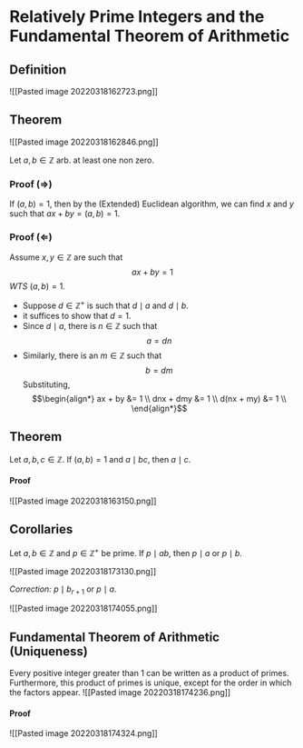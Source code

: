 # Relatively Prime Integers and the Fundamental Theorem of Arithmetic
## Definition
![[Pasted image 20220318162723.png]]

## Theorem
![[Pasted image 20220318162846.png]]

Let $a, b \in \mathbb Z$ arb. at least one non zero.
### Proof ($\Rightarrow$)
If $(a, b) = 1$, then by the (Extended) Euclidean algorithm, we can find $x$ and $y$ such that $ax + by = (a, b) = 1$.

### Proof ($\Leftarrow$)
Assume $x, y \in \mathbb Z$ are such that
$$ax + by = 1$$
*WTS* $(a, b) = 1$.
- Suppose $d \in \mathbb Z^+$ is such that $d \mid a$ and $d \mid b$.
- it suffices to show that $d = 1$.
- Since $d \mid a$, there is $n \in \mathbb Z$ such that 
  $$a = dn$$
- Similarly, there is an $m \in \mathbb Z$ such that
  $$b = dm$$
Substituting,
$$\begin{align*}
	ax + by &= 1 \\
	dnx + dmy &= 1 \\
	d(nx + my) &= 1 \\
\end{align*}$$

## Theorem
Let $a, b, c \in \mathbb Z$. If $(a, b) = 1$ and $a \mid bc$, then $a \mid c$.

#### Proof
![[Pasted image 20220318163150.png]]

## Corollaries
Let $a, b \in \mathbb Z$ and $p \in \mathbb Z^+$ be prime. If $p \mid ab$, then $p \mid a$ or $p \mid b$.

![[Pasted image 20220318173130.png]]

*Correction:* $p \mid b_{r+1}$ or $p \mid a$.

![[Pasted image 20220318174055.png]]

## Fundamental Theorem of Arithmetic (Uniqueness)
Every positive integer greater than 1 can be written as a product of primes. Furthermore, this product of primes is unique, except for the order in which the factors appear.
![[Pasted image 20220318174236.png]]

#### Proof
![[Pasted image 20220318174324.png]]
